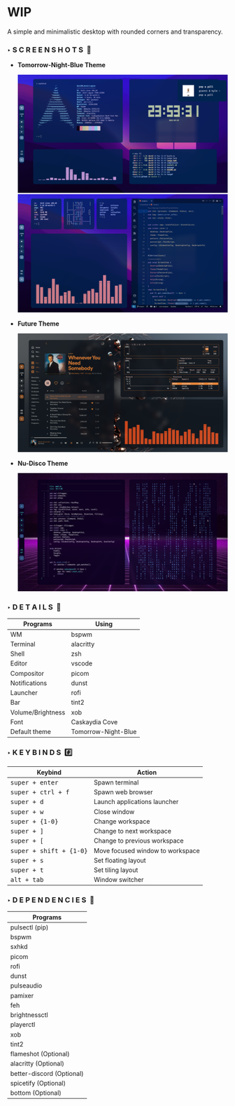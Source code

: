 # WIP
A simple and minimalistic desktop with rounded corners and transparency.

### **‣ S C R E E N S H O T S &nbsp;📸**

* **Tomorrow-Night-Blue Theme**

	![Tomorrow-Night-Blue](screenshots/tomorrow1.png)
	![](screenshots/tomorrow2.png)

* **Future Theme**

	![Future](screenshots/future.png)

* **Nu-Disco Theme**

	![Nu-Disco](screenshots/nu-disco.png)

### **‣ D E T A I L S &nbsp;📝**

| Programs                 | Using                  |
| -------------------------| -----------------------|
| WM                       | bspwm                  |
| Terminal                 | alacritty              |
| Shell                    | zsh                    |
| Editor                   | vscode                 |
| Compositor               | picom                  |
| Notifications            | dunst                  |
| Launcher                 | rofi                   |
| Bar                      | tint2                  |
| Volume/Brightness        | xob                    |
| Font                     | Caskaydia Cove         |
| Default theme            | Tomorrow-Night-Blue    |

### **‣ K E Y B I N D S &nbsp;#️⃣**

| Keybind                                 | Action                                                    |
|-----------------------------------------|-----------------------------------------------------------|
| <kbd>super + enter</kbd>                | Spawn terminal                                            |
| <kbd>super + ctrl + f</kbd>             | Spawn web browser                                         |
| <kbd>super + d</kbd>                    | Launch applications launcher                              |
| <kbd>super + w</kbd>                    | Close window                                              |
| <kbd>super + {1-0}</kbd>                | Change workspace                                          |
| <kbd>super + ]</kbd>                    | Change to next workspace                                  |
| <kbd>super + [</kbd>                    | Change to previous workspace                              |
| <kbd>super + shift + {1-0}</kbd>        | Move focused window to workspace                          |
| <kbd>super + s</kbd>                    | Set floating layout                                       |
| <kbd>super + t</kbd>                    | Set tiling layout                                         |
| <kbd>alt + tab</kbd>                    | Window switcher                                           |

### **‣ D E P E N D E N C I E S &nbsp;🔗**
| Programs                    | 
| ----------------------------| 
| pulsectl (pip)              | 
| bspwm                       | 
| sxhkd                       | 
| picom                       | 
| rofi                        | 
| dunst                       | 
| pulseaudio                  | 
| pamixer                     | 
| feh                         | 
| brightnessctl               | 
| playerctl                   | 
| xob                         | 
| tint2                       | 
| flameshot (Optional)        | 
| alacritty (Optional)        | 
| better-discord (Optional)   | 
| spicetify (Optional)        | 
| bottom (Optional)           | 
